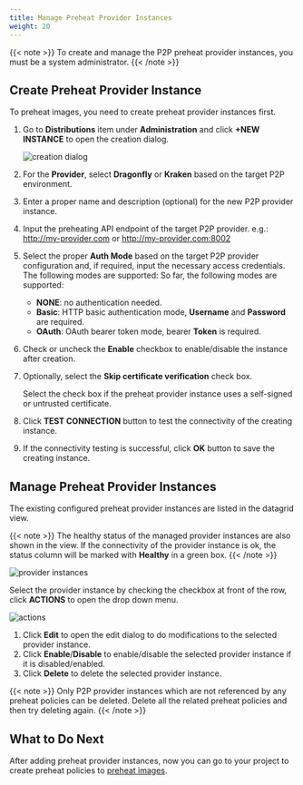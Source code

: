 ```yaml
---
title: Manage Preheat Provider Instances
weight: 20
---
```


{{< note >}}
To create and manage the P2P preheat provider instances, you must be a system administrator.
{{< /note >}}

## Create Preheat Provider Instance

To preheat images, you need to create preheat provider instances first.

1. Go to **Distributions** item under **Administration** and click **+NEW INSTANCE** to open the creation dialog.

    ![creation dialog](../../../img/p2p-preheat/creation-dialog.png)

1. For the **Provider**, select **Dragonfly** or **Kraken** based on the target P2P environment.
1. Enter a proper name and description (optional) for the new P2P provider instance.
1. Input the preheating API endpoint of the target P2P provider.
    e.g.: http://my-provider.com or http://my-provider.com:8002
1. Select the proper **Auth Mode** based on the target P2P provider configuration and, if required, input the necessary access credentials. 
The following modes are supported:
So far, the following modes are supported:
    - **NONE**: no authentication needed.
    - **Basic**: HTTP basic authentication mode, **Username** and **Password** are required.
    - **OAuth**: OAuth bearer token mode, bearer **Token** is required.
1. Check or uncheck the **Enable** checkbox to enable/disable the instance after creation.
1. Optionally, select the **Skip certificate verification** check box.

   Select the check box if the preheat provider instance uses a self-signed or untrusted certificate.
1. Click **TEST CONNECTION** button to test the connectivity of the creating instance.
1. If the connectivity testing is successful, click **OK** button to save the creating instance.

## Manage Preheat Provider Instances

The existing configured preheat provider instances are listed in the datagrid view.

{{< note >}}
The healthy status of the managed provider instances are also shown in the view. If the connectivity of the provider 
instance is ok, the status column will be marked with **Healthy** in a green box. 
{{< /note >}}

  ![provider instances](../../../img/p2p-preheat/provider-instances.png)

Select the provider instance by checking the checkbox at front of the row, click **ACTIONS** to open the drop down menu.

  ![actions](../../../img/p2p-preheat/actions.png)

1. Click **Edit** to open the edit dialog to do modifications to the selected provider instance.
1. Click **Enable**/**Disable** to enable/disable the selected provider instance if it is disabled/enabled.
1. Click **Delete** to delete the selected provider instance.

{{< note >}}
Only P2P provider instances which are not referenced by any preheat policies can be deleted. Delete all the related 
preheat policies and then try deleting again. 
{{< /note >}}

## What to Do Next

After adding preheat provider instances, now you can go to your project to create preheat policies to [preheat images](../../working-with-projects/working-with-images/preheat-images.md).